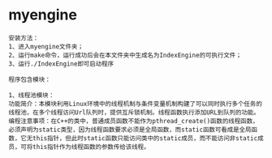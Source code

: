 # myengine
    安装方法：
    1、进入myengine文件夹；
    2、运行make命令，运行成功后会在本文件夹中生成名为IndexEngine的可执行文件；
    3、运行./IndexEngine即可启动程序
    
    程序包含模块：
    
    1、线程池模块：
    功能简介：本模块利用Linux环境中的线程机制与条件变量机制构建了可以同时执行多个任务的线程池，在多个线程访问Url队列时，提供互斥锁机制。线程函数执行添加URL到队列的功能。
    编程注意事项：在C++的类中，普通成员函数不能作为pthread_create()函数的线程函数，必须声明为static类型，因为线程函数要求必须是全局函数，而static函数可看成是全局函数，它无this指针，但此时static函数只能访问类中的static成员，而不能访问非static成员，可将this指针作为线程函数的参数传给该线程。 
    
    
